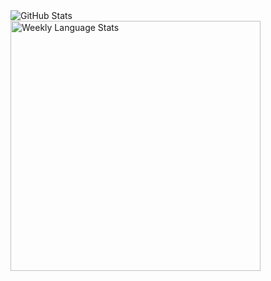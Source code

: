 <img align="left" alt="GitHub Stats" src="https://github-readme-stats.vercel.app/api?username=s0kil&count_private=true&theme=graywhite&custom_title=GitHub%20Stats&hide_border=true&hide_rank=true&disable_animations=true&cache_seconds=1800&text_color=586069&title_color=24292e" />

<img width="400" align="left" alt="Weekly Language Stats" src="https://github-readme-stats.vercel.app/api/wakatime?username=s0kil&layout=compact&custom_title=Weekly%20Language%20Stats&theme=graywhite&hide_border=true&hide_progress=true&cache_seconds=1800&text_color=586069&title_color=24292e" />
